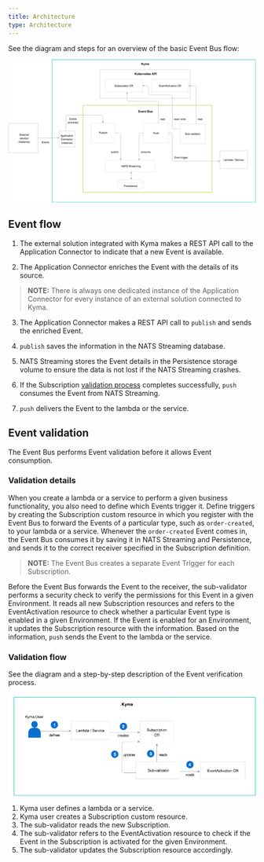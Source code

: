 ```yaml
---
title: Architecture
type: Architecture
---
```


See the diagram and steps for an overview of the basic Event Bus flow:

![Event Bus architecture](assets/event-bus-architecture.png)

## Event flow

1. The external solution integrated with Kyma makes a REST API call to the Application Connector to indicate that a new Event is available.

2. The Application Connector enriches the Event with the details of its source.

> **NOTE:** There is always one dedicated instance of the Application Connector for every instance of an external solution connected to Kyma.

3. The Application Connector makes a REST API call to `publish` and sends the enriched Event.

4. `publish` saves the information in the NATS Streaming database.

5. NATS Streaming stores the Event details in the Persistence storage volume to ensure the data is not lost if the NATS Streaming crashes.

6. If the Subscription [validation process](#event-validation) completes successfully, `push` consumes the Event from NATS Streaming.

7. `push` delivers the Event to the lambda or the service.

## Event validation

The Event Bus performs Event validation before it allows Event consumption.

### Validation details

When you create a lambda or a service to perform a given business functionality, you also need to define which Events trigger it. Define triggers by creating the Subscription custom resource in which you register with the Event Bus to forward the Events of a particular type, such as `order-created`, to your lambda or a service. Whenever the `order-created` Event comes in, the Event Bus consumes it by saving it in NATS Streaming and Persistence, and sends it to the correct receiver specified in the Subscription definition.

> **NOTE:** The Event Bus creates a separate Event Trigger for each Subscription.

Before the Event Bus forwards the Event to the receiver, the sub-validator performs a security check to verify the permissions for this Event in a given Environment. It reads all new Subscription resources and refers to the EventActivation resource to check whether a particular Event type is enabled in a given Environment. If the Event is enabled for an Environment, it updates the Subscription resource with the information. Based on the information, `push` sends the Event to the lambda or the service.

### Validation flow

See the diagram and a step-by-step description of the Event verification process.

![Event validation process](assets/event-validation.png)

1. Kyma user defines a lambda or a service.
2. Kyma user creates a Subscription custom resource.
3. The sub-validator reads the new Subscription.
4. The sub-validator refers to the EventActivation resource to check if the Event in the Subscription is activated for the given Environment.
5. The sub-validator updates the Subscription resource accordingly.
